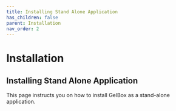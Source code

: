 ```yaml
---
title: Installing Stand Alone Application
has_children: false
parent: Installation
nav_order: 2
---
```


# Installation

## Installing Stand Alone Application

This page instructs you on how to install GelBox as a stand-alone application.




